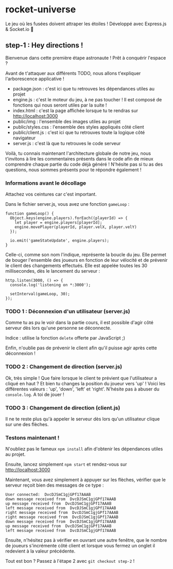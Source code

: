 # rocket-universe

Le jeu où les fusées doivent attraper les étoiles ! Développé avec Express.js &amp; Socket.io 🚀

## step-1 : Hey directions !

Bienvenue dans cette première étape astronaute ! Prêt à conquérir l'espace ?

Avant de t'attaquer aux différents TODO, nous allons t'expliquer l'arborescence applicative !

* package.json : c'est ici que tu retrouves les dépendances utiles au projet
* engine.js : c'est le moteur du jeu, à ne pas toucher ! Il est composé de fonctions qui nous seront utiles par la suite !
* index.html : c'est la page affichée lorsque tu te rendras sur [http://localhost:3000](http://localhost:3000)
* public/img : l'ensemble des images utiles au projet
* public/styles.css : l'ensemble des styles appliqués côté client
* public/client.js : c'est ici que tu retrouves toute la logique côté navigateur
* server.js : c'est là que tu retrouves le code serveur

Voilà, tu connais maintenant l'architecture globale de notre jeu, nous t'invitons à lire les commentaires présents dans le code afin de mieux comprendre chaque partie du code déjà généré !
N'hésite pas si tu as des questions, nous sommes présents pour te répondre également !

### Informations avant le décollage

Attachez vos ceintures car c'est important.

Dans le fichier server.js, vous avez une fonction `gameLoop` :   

```
function gameLoop() {
  Object.keys(engine.players).forEach((playerId) => {
    let player = engine.players[playerId];
    engine.movePlayer(playerId, player.velX, player.velY)
  });

  io.emit('gameStateUpdate', engine.players);
}
```

Celle-ci, comme son nom l'indique, représente la boucle du jeu. Elle permet de bouger l'ensemble des joueurs en fonction de leur vélocité et de prévenir le client des changements effectués.
Elle est appelée toutes les 30 millisecondes, dès le lancement du serveur :

```
http.listen(3000, () => {
  console.log('listening on *:3000');

  setInterval(gameLoop, 30);
});
```

### TODO 1 : Déconnexion d'un utilisateur (server.js)

Comme tu as pu le voir dans la partie cours, il est possible d'agir côté serveur dès lors qu'une personne se déconnecte.

Indice : utilise la fonction ``delete`` offerte par JavaScript ;)

Enfin, n'oublie pas de prévenir le client afin qu'il puisse agir après cette déconnexion !

### TODO 2 : Changement de direction (server.js)

Ok, très simple ! Que faire lorsque le client te prévient que l'utilisateur a cliqué en haut ? Et bien tu changes la position du joueur vers 'up' !
Voici les différentes valeurs : 'up', 'down', 'left' et 'right'. N'hésite pas à abuser du ``console.log``. A toi de jouer !

### TODO 3 : Changement de direction (client.js)

Il ne te reste plus qu'à appeler le serveur dès lors qu'un utilisateur clique sur une des flèches.

### Testons maintenant !

N'oubliez pas le fameux ``npm install`` afin d'obtenir les dépendances utiles au projet.

Ensuite, lancez simplement ``npm start`` et rendez-vous sur [http://localhost:3000](http://localhost:3000)

Maintenant, vous avez simplement à appuyer sur les flèches, vérifier que le serveur reçoit bien des messages de ce type :

```
User connected:  DvcDJSmC1gjGPf17AAAB
down message received from  DvcDJSmC1gjGPf17AAAB
up message received from  DvcDJSmC1gjGPf17AAAB
left message received from  DvcDJSmC1gjGPf17AAAB
right message received from  DvcDJSmC1gjGPf17AAAB
right message received from  DvcDJSmC1gjGPf17AAAB
down message received from  DvcDJSmC1gjGPf17AAAB
up message received from  DvcDJSmC1gjGPf17AAAB
left message received from  DvcDJSmC1gjGPf17AAAB
```

Ensuite, n'hésitez pas à vérifier en ouvrant une autre fenêtre, que le nombre de joueurs s'incrémente côté client et lorsque vous fermez un onglet il redevient à la valeur précédente.

Tout est bon ? Passez à l'étape 2 avec ``git checkout step-2`` !
